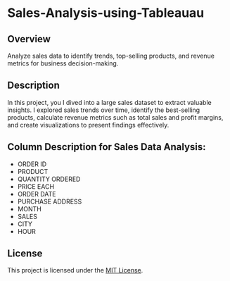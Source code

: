 # Sales-Analysis-using-Tableauau

## Overview
Analyze sales data to identify trends, top-selling products, and revenue metrics for business decision-making.

## Description
In this project, you I dived into a large sales dataset to extract valuable insights. I explored sales trends over time, identify the best-selling products, calculate revenue metrics such as total sales and profit margins, and create visualizations to present findings effectively.

## Column Description for Sales Data Analysis:
  
- ORDER ID
- PRODUCT
- QUANTITY ORDERED
- PRICE EACH
- ORDER DATE
- PURCHASE ADDRESS
- MONTH
- SALES
- CITY
- HOUR

## License
This project is licensed under the [MIT License](LICENSE).
